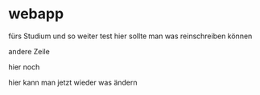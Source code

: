 # webapp
fürs Studium und so weiter test
hier sollte man was reinschreiben können


andere Zeile




hier noch

hier kann man jetzt wieder was ändern